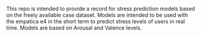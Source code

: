 This repo is intended to provide a record for stress prediction models based on the freely available case dataset.
Models are intended to be used with the empatica e4 in the short term to predict stress levels of users in real time.
Models are based on Arousal and Valence levels.